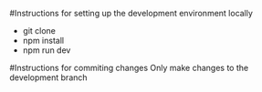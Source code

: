 #Instructions for setting up the development environment locally

* git clone
* npm install
* npm run dev

#Instructions for commiting changes
Only make changes to the development branch
